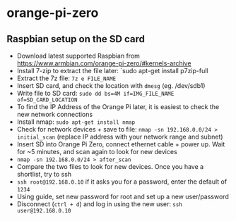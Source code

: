 # orange-pi-zero
## Raspbian setup on the SD card
- Download latest supported Raspbian from https://www.armbian.com/orange-pi-zero/#kernels-archive
- Install 7-zip to extract the file later: `sudo apt-get install p7zip-full
- Extract the 7z file: `7z e FILE_NAME`
- Insert SD card, and check the location with `dmesg` (eg. /dev/sdb1)
- Write file to SD card: `sudo dd bs=4M if=IMG_FILE_NAME of=SD_CARD_LOCATION`
- To find the IP Address of the Orange Pi later, it is easiest to check the new network connections
- Install nmap: `sudo apt-get install nmap`
- Check for network devices + save to file: `nmap -sn 192.168.0.0/24 > initial_scan` (replace IP address with your network range and subnet)
- Insert SD into Orange Pi Zero, connect ethernet cable + power up. Wait for ~5 minutes, and scan again to look for new devices
- `nmap -sn 192.168.0.0/24 > after_scan`
- Compare the two files to look for new devices. Once you have a shortlist, try to ssh
- `ssh root@192.168.0.10` if it asks you for a password, enter the default of `1234`
- Using guide, set new password for root and set up a new user/password
- Disconnect (`ctrl + d`) and log in using the new user: `ssh user@192.168.0.10`
